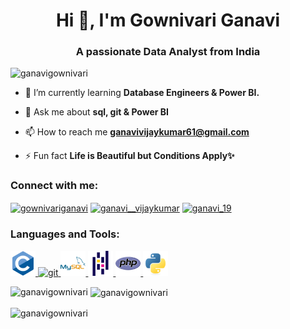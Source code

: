<h1 align="center">Hi 👋, I'm Gownivari Ganavi</h1>
<h3 align="center">A passionate Data Analyst from India</h3>

<p align="left"> <img src="https://komarev.com/ghpvc/?username=ganavigownivari&label=Profile%20views&color=0e75b6&style=flat" alt="ganavigownivari" /> </p>

- 🌱 I’m currently learning **Database Engineers & Power BI.**

- 💬 Ask me about **sql, git & Power BI**

- 📫 How to reach me **ganavivijaykumar61@gmail.com**

- ⚡ Fun fact **Life is Beautiful but Conditions Apply✨**

<h3 align="left">Connect with me:</h3>
<p align="left">
<a href="https://linkedin.com/in/gownivariganavi" target="blank"><img align="center" src="https://raw.githubusercontent.com/rahuldkjain/github-profile-readme-generator/master/src/images/icons/Social/linked-in-alt.svg" alt="gownivariganavi" height="30" width="40" /></a>
<a href="https://instagram.com/ganavi__vijaykumar" target="blank"><img align="center" src="https://raw.githubusercontent.com/rahuldkjain/github-profile-readme-generator/master/src/images/icons/Social/instagram.svg" alt="ganavi__vijaykumar" height="30" width="40" /></a>
<a href="https://www.codechef.com/users/ganavi_19" target="blank"><img align="center" src="https://cdn.jsdelivr.net/npm/simple-icons@3.1.0/icons/codechef.svg" alt="ganavi_19" height="30" width="40" /></a>
</p>

<h3 align="left">Languages and Tools:</h3>
<p align="left"> <a href="https://www.cprogramming.com/" target="_blank" rel="noreferrer"> <img src="https://raw.githubusercontent.com/devicons/devicon/master/icons/c/c-original.svg" alt="c" width="40" height="40"/> </a> <a href="https://git-scm.com/" target="_blank" rel="noreferrer"> <img src="https://www.vectorlogo.zone/logos/git-scm/git-scm-icon.svg" alt="git" width="40" height="40"/> </a> <a href="https://www.mysql.com/" target="_blank" rel="noreferrer"> <img src="https://raw.githubusercontent.com/devicons/devicon/master/icons/mysql/mysql-original-wordmark.svg" alt="mysql" width="40" height="40"/> </a> <a href="https://pandas.pydata.org/" target="_blank" rel="noreferrer"> <img src="https://raw.githubusercontent.com/devicons/devicon/2ae2a900d2f041da66e950e4d48052658d850630/icons/pandas/pandas-original.svg" alt="pandas" width="40" height="40"/> </a> <a href="https://www.php.net" target="_blank" rel="noreferrer"> <img src="https://raw.githubusercontent.com/devicons/devicon/master/icons/php/php-original.svg" alt="php" width="40" height="40"/> </a> <a href="https://www.python.org" target="_blank" rel="noreferrer"> <img src="https://raw.githubusercontent.com/devicons/devicon/master/icons/python/python-original.svg" alt="python" width="40" height="40"/> </a> </p>

<p><img align="left" src="https://github-readme-stats.vercel.app/api/top-langs?username=ganavigownivari&show_icons=true&locale=en&layout=compact" alt="ganavigownivari" /></p>

<p>&nbsp;<img align="center" src="https://github-readme-stats.vercel.app/api?username=ganavigownivari&show_icons=true&locale=en" alt="ganavigownivari" /></p>

<p><img align="center" src="https://github-readme-streak-stats.herokuapp.com/?user=ganavigownivari&" alt="ganavigownivari" /></p>
